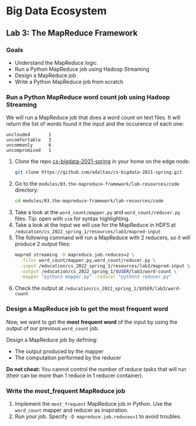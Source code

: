 # Big Data Ecosystem

## Lab 3: The MapReduce Framework

### Goals

- Understand the MapReduce logic
- Run a Python MapReduce job using Hadoop Streaming
- Design a MapReduce job
- Write a Python MapReduce job from scratch

### Run a Python MapReduce word count job using Hadoop Streaming

We will run a MapReduce job that does a word count on text files. It will return the list of words found it the input and the occurence of each one:

```
unclouded       1
uncomfortable   3
uncommonly      6
uncompromised   1
```

1. Clone the repo [cs-bigdata-2021-spring](https://github.com/adaltas/cs-bigdata-2021-spring.git) in your home on the edge node:
   ```bash
   git clone https://github.com/adaltas/cs-bigdata-2021-spring.git
   ```
2. Go to the `modules/03.the-mapreduce-framework/lab-resources/code` directory:
   ```bash
   cd modules/03.the-mapreduce-framework/lab-resources/code
   ```
3. Take a look at the `word_count/mapper.py` and `word_count/reducer.py` files. Tip: open with `vim` for syntax highlighting.
4. Take a look at the input we will use for the MapReduce in HDFS at `/education/cs_2022_spring_1/resources/lab3/mapred-input`
5. The following command will run a MapReduce with 2 reducers, so it will produce 2 output files:
   ```bash
   mapred streaming -D mapreduce.job.reduces=2 \
     -files word_count/mapper.py,word_count/reducer.py \
     -input /education/cs_2022_spring_1/resources/lab3/mapred-input \
     -output /education/cs_2022_spring_1/$USER/lab3/word-count \
     -mapper "python3 mapper.py" -reducer "python3 reducer.py"
   ```
6. Check the output at `/education/cs_2022_spring_1/$USER/lab3/word-count`

### Design a MapReduce job to get the most frequent word

Now, we want to get the **most frequent word** of the input by using the output of our previous `word_count` job.

Design a MapReduce job by defining:

- The output produced by the mapper
- The computation performed by the reducer

**Do not cheat:** You cannot control the number of reduce tasks that will run (their can be more than 1 reduce in 1 reducer container).

### Write the most_frequent MapReduce job

1. Implement the `most_frequent` MapReduce job in Python. Use the `word_count` mapper and reducer as inspiration.
2. Run your job. Specify `-D mapreduce.job.reduces=1` to avoid troubles.
